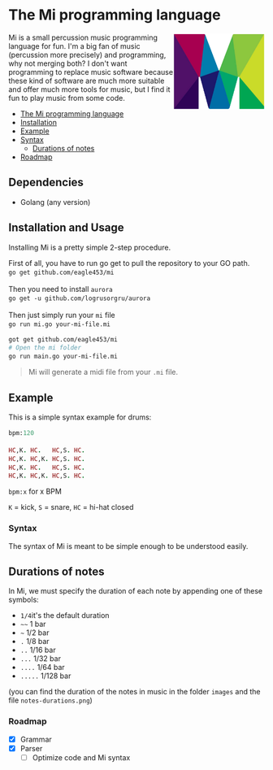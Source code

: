 # The Mi programming language

<img align="right" src="images/mi.png" title="Mi logo" height=150>

Mi is a small percussion music programming language for fun.
I'm a big fan of music (percussion more precisely) and programming, why not merging both?
I don't want programming to replace music software because these kind of software are much more suitable and offer much more tools for music, but I find it fun to play music from some code.

- [The Mi programming language](#the-mi-programming-langugae)
- [Installation](#installation)
- [Example](#example)
- [Syntax](#syntax)
    - [Durations of notes](#durations-of-notes)
- [Roadmap](#roadmap)

## Dependencies

- Golang (any version)

## Installation and Usage

Installing Mi is a pretty simple 2-step procedure.

First of all, you have to run go get to pull the repository to your GO path.<br>
```go get github.com/eagle453/mi```<br><br>
Then you need to install `aurora`<br>
```go get -u github.com/logrusorgru/aurora```<br><br>
Then just simply run your `mi` file<br>
```go run mi.go your-mi-file.mi```

```bash
got get github.com/eagle453/mi
# Open the mi folder
go run main.go your-mi-file.mi
```

> Mi will generate a midi file from your `.mi` file.

## Example

This is a simple syntax example for drums:

```ruby
bpm:120

HC,K. HC.   HC,S. HC.
HC,K. HC,K. HC,S. HC.
HC,K. HC.   HC,S. HC.
HC,K. HC,K. HC,S. HC.
```

`bpm:x` for x BPM

`K` = kick, `S` = snare, `HC` = hi-hat closed

### Syntax

The syntax of Mi is meant to be simple enough to be understood easily.

## Durations of notes

In Mi, we must specify the duration of each note by appending one of these symbols:

- `1/4`it's the default duration
- `~~` 1 bar
- `~` 1/2 bar
- `.` 1/8 bar
- `..` 1/16 bar
- `...` 1/32 bar
- `....` 1/64 bar
- `.....` 1/128 bar

(you can find the duration of the notes in music in the folder `images` and the file `notes-durations.png`)

### Roadmap

- [x] Grammar
- [x] Parser
    - [ ] Optimize code and Mi syntax
